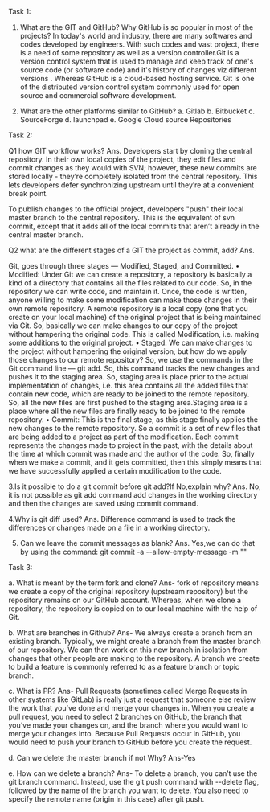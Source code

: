 Task 1:


1. What are the GIT and GitHub? Why GitHub is so popular in most of the projects?
In today's world and industry, there are many softwares and codes developed by engineers. With such codes and vast project, there is a need of some repository as well as a version controller.Git is a version control system that is used to manage and keep track of one's source code (or software code) and it's history of changes viz different versions . Whereas GitHub is a cloud-based hosting service. Git is one of the distributed version control system commonly used for open source and commercial software development.


2. What are the other platforms similar to GitHub?
a. Gitlab 
b. Bitbucket
c. SourceForge 
d. launchpad
e. Google Cloud source Repositories


Task 2:


Q1 how GIT workflow works?
Ans. 
Developers start by cloning the central repository. In their own local copies of the project, they edit files and commit changes as they would with SVN; however, these new commits are stored locally - they’re completely isolated from the central repository. This lets developers defer synchronizing upstream until they’re at a convenient break point.

To publish changes to the official project, developers "push" their local master branch to the central repository. This is the equivalent of svn commit, except that it adds all of the local commits that aren’t already in the central master branch.

Q2 what are the different stages of a GIT the project as commit, add?
Ans. 

Git, goes through three stages — Modified, Staged, and Committed.
• Modified:
Under Git we can create a repository, a repository is basically a kind of a directory that contains all the files related to our code. So, in the repository we can write code, and maintain it. Once, the code is written, anyone willing to make some modification can make those changes in their own remote repository. A remote repository is a local copy (one that you create on your local machine) of the original project that is being maintained via Git. So, basically we can make changes to our copy of the project without hampering the original code. This is called Modification, i.e. making some additions to the original project.
• Staged:
We can make changes to the project without hampering the original version, but how do we apply those changes to our remote repository? So, we use the commands in the Git command line — git add. So, this command tracks the new changes and pushes it to the staging area. So, staging area is place prior to the actual implementation of changes, i.e. this area contains all the added files that contain new code, which are ready to be joined to the remote repository. So, all the new files are first pushed to the staging area.Staging area is a place where all the new files are finally ready to be joined to the remote repository.
• Commit:
This is the final stage, as this stage finally applies the new changes to the remote repository. So a commit is a set of new files that are being added to a project as part of the modification. Each commit represents the changes made to project in the past, with the details about the time at which commit was made and the author of the code. So, finally when we make a commit, and it gets committed, then this simply means that we have successfully applied a certain modification to the code.

3.Is it possible to do a git commit before git add?If No,explain why?
Ans.
No, it is not possible as git add command add changes in the working directory and then the changes are saved using commit command.

4.Why is git diff used?
Ans.
Difference command is used to track the differences or changes made on a file in a working directory.

5. Can we leave the commit messages as blank?
Ans.
Yes,we can do that by using the command:
git commit -a --allow-empty-message -m "" 


Task 3:


a. What is meant by the term fork and clone?
Ans-
fork of repository means  we create a copy of the original repository (upstream repository) but the repository remains on our GitHub account. Whereas, when we clone a repository, the repository is copied on to our local machine with the help of Git.

b. What are branches in Github?
Ans-
We always create a branch from an existing branch. Typically, we might create a branch from the master branch of our repository. We can then work on this new branch in isolation from changes that other people are making to the repository. A branch we create to build a feature is commonly referred to as a feature branch or topic branch.

c. What is PR?
Ans-
Pull Requests (sometimes called Merge Requests in other systems like GitLab) is really just a request that someone else review the work that you’ve done and merge your changes in. When you create a pull request, you need to select 2 branches on GitHub, the branch that you’ve made your changes on, and the branch where you would want to merge your changes into. Because Pull Requests occur in GitHub, you would need to push your branch to GitHub before you create the request.

d. Can we delete the master branch if not Why?
Ans-Yes

e. How can we delete a branch? 
Ans- To delete a  branch, you can’t use the git branch command. Instead, use the git push command with --delete flag, followed by the name of the branch you want to delete. You also need to specify the remote name (origin in this case) after git push.
